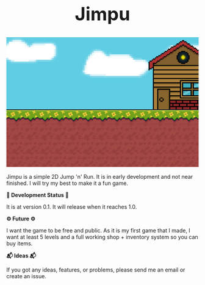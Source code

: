 <div align="center">

  <h1 style="font-size: 48px;">Jimpu</h1>

  <img src="Assets/Image/Baggroudn.png" style="width: 600px; height: 340px; object-fit: cover; object-position: top;" />

</div>




Jimpu is a simple 2D Jump 'n' Run.
It is in early development and
not near finished. I will try my best
to make it a fun game.

**🚧 Development Status 🚧**

It is at version 0.1. It will release
when it reaches 1.0.

**⚙️ Future ⚙️**

I want the game to be free and public.
As it is my first game that I made, I want
at least 5 levels and a full working shop +
inventory system so you can buy items.

**📬 Ideas 📬**

If you got any ideas, features, or problems,
please send me an email or create an issue.


